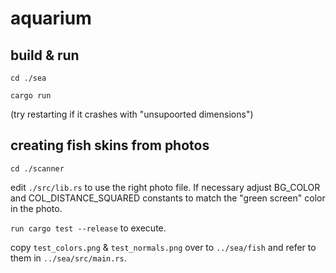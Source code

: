 # aquarium

## build & run

`cd ./sea`

`cargo run`

(try restarting if it crashes with "unsupoorted dimensions")

## creating fish skins from photos

`cd ./scanner`

edit `./src/lib.rs` to use the right photo file. 
If necessary adjust BG_COLOR and COL_DISTANCE_SQUARED constants to match the "green screen" color in the photo. 

`run cargo test --release` to execute.

copy `test_colors.png` & `test_normals.png` over to `../sea/fish` and refer to them in `../sea/src/main.rs`.
